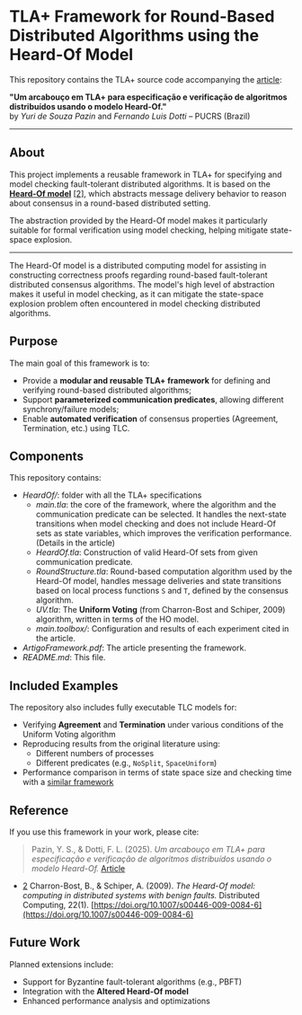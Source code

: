# TLA+ Framework for Round-Based Distributed Algorithms using the Heard-Of Model

This repository contains the TLA+ source code accompanying the [article](https://doi.org/10.5753/wtf.2025.9510):

**"Um arcabouço em TLA+ para especificação e verificação de algoritmos distribuídos usando o modelo Heard-Of."**  
by *Yuri de Souza Pazin* and *Fernando Luis Dotti* – PUCRS (Brazil)

---

## About

This project implements a reusable framework in TLA+ for specifying and model checking fault-tolerant distributed algorithms. It is based on the [**Heard-Of model**](https://link.springer.com/content/pdf/10.1007/s00446-009-0084-6.pdf) [[2]](#HOarticle), which abstracts message delivery behavior to reason about consensus in a round-based distributed setting.

The abstraction provided by the Heard-Of model makes it particularly suitable for formal verification using model checking, helping mitigate state-space explosion.

---

The Heard-Of model is a distributed computing model for assisting in constructing correctness proofs regarding round-based fault-tolerant distributed consensus algorithms. The model's high level of abstraction makes it useful in model checking, as it can mitigate the state-space explosion problem often encountered in model checking distributed algorithms.

## Purpose

The main goal of this framework is to:

- Provide a **modular and reusable TLA+ framework** for defining and verifying round-based distributed algorithms;
- Support **parameterized communication predicates**, allowing different synchrony/failure models;
- Enable **automated verification** of consensus properties (Agreement, Termination, etc.) using TLC.

## Components

This repository contains:

- *HeardOf/*: folder with all the TLA+ specifications
  - *main.tla*: the core of the framework, where the algorithm and the communication predicate can be selected. It handles the next-state transitions when model checking and does not include Heard-Of sets as state variables, which improves the verification performance. (Details in the article)  
  - *HeardOf.tla*: Construction of valid Heard-Of sets from given communication predicate.
  - *RoundStructure.tla*: Round-based computation algorithm used by the Heard-Of model, handles message deliveries and state transitions based on local process functions `S` and `T`, defined by the consensus algorithm.
  - *UV.tla*: The **Uniform Voting** (from Charron-Bost and Schiper, 2009) algorithm, written in terms of the HO model.
  - *main.toolbox/*: Configuration and results of each experiment cited in the article. 
- *ArtigoFramework.pdf*: The article presenting the framework.
- *README.md*: This file.

## Included Examples

The repository also includes fully executable TLC models for:

- Verifying **Agreement** and **Termination** under various conditions of the Uniform Voting algorithm
- Reproducing results from the original literature using:
  - Different numbers of processes
  - Different predicates (e.g., `NoSplit`, `SpaceUniform`)
- Performance comparison in terms of state space size and checking time with a [similar framework](https://dl.acm.org/doi/10.1007/978-3-642-04420-5_10)


## Reference

If you use this framework in your work, please cite:

> Pazin, Y. S., & Dotti, F. L. (2025). *Um arcabouço em TLA+ para especificação e verificação de algoritmos distribuídos usando o modelo Heard-Of.* [Article](https://doi.org/10.5753/wtf.2025.9510)

- [2](<a name="HOarticle">) Charron-Bost, B., & Schiper, A. (2009). *The Heard-Of model: computing in distributed systems with benign faults.* Distributed Computing, 22(1). [https://doi.org/10.1007/s00446-009-0084-6](https://doi.org/10.1007/s00446-009-0084-6)


## Future Work

Planned extensions include:

- Support for Byzantine fault-tolerant algorithms (e.g., PBFT)
- Integration with the **Altered Heard-Of model**
- Enhanced performance analysis and optimizations




